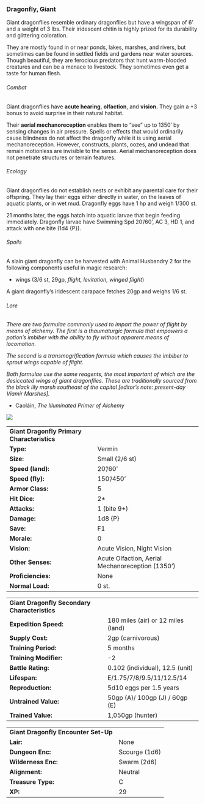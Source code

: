 ### Dragonfly, Giant

Giant dragonflies resemble ordinary dragonflies but have a wingspan of 6’ and a weight of 3 lbs. Their iridescent chitin is highly prized for its durability and glittering coloration.

They are mostly found in or near ponds, lakes, marshes, and rivers, but sometimes can be found in settled fields and gardens near water sources. Though beautiful, they are ferocious predators that hunt warm-blooded creatures and can be a menace to livestock. They sometimes even get a taste for human flesh.

###### Combat

Giant dragonflies have **acute hearing**, **olfaction**, and **vision.** They gain a +3 bonus to avoid surprise in their natural habitat.

Their **aerial mechanoreception** enables them to “see” up to 1350’ by sensing changes in air pressure. Spells or effects that would ordinarily cause blindness do not affect the dragonfly while it is using aerial mechanoreception. However, constructs, plants, oozes, and undead that remain motionless are invisible to the sense. Aerial mechanoreception does not penetrate structures or terrain features.

###### Ecology

Giant dragonflies do not establish nests or exhibit any parental care for their offspring. They lay their eggs either directly in water, on the leaves of aquatic plants, or in wet mud. Dragonfly eggs have 1 hp and weigh 1/300 st.

21 months later, the eggs hatch into aquatic larvae that begin feeding immediately. Dragonfly larvae have Swimming Spd 20’/60’, AC 3, HD 1, and attack with one bite (1d4 {P}).

###### Spoils

A slain giant dragonfly can be harvested with Animal Husbandry 2 for the following components useful in magic research:

* wings (3/6 st, 29gp, *flight, levitation, winged flight*)

A giant dragonfly’s iridescent carapace fetches 20gp and weighs 1/6 st.

###### Lore

*There are two formulae commonly used to impart the power of flight by means of alchemy. The first is a thaumaturgic formula that empowers a potion’s imbiber with the ability to fly without apparent means of locomotion.*

*The second is a transmogrification formula which causes the imbiber to sprout wings capable of flight.*

*Both formulae use the same reagents, the most important of which are the desiccated wings of giant dragonflies. These are traditionally sourced from the black lily marsh southeast of the capital [editor’s note: present-day Viamir Marshes].*

* Caoláin, *The Illuminated Primer of Alchemy*

![](data:image/png;base64...)

|  |  |
| --- | --- |
| **Giant Dragonfly Primary Characteristics** | |
| **Type:** | Vermin |
| **Size:** | Small (2/6 st) |
| **Speed (land):** | 20’/60’ |
| **Speed (fly):** | 150’/450’ |
| **Armor Class:** | 5 |
| **Hit Dice:** | 2\* |
| **Attacks:** | 1 (bite 9+) |
| **Damage:** | 1d8 {P} |
| **Save:** | F1 |
| **Morale:** | 0 |
| **Vision:** | Acute Vision, Night Vision |
| **Other Senses:** | Acute Olfaction, Aerial Mechanoreception (1350’) |
| **Proficiencies:** | None |
| **Normal Load:** | 0 st. |

|  |  |
| --- | --- |
| **Giant Dragonfly Secondary Characteristics** | |
| **Expedition Speed:** | 180 miles (air) or 12 miles (land) |
| **Supply Cost:** | 2gp (carnivorous) |
| **Training Period:** | 5 months |
| **Training Modifier:** | -2 |
| **Battle Rating:** | 0.102 (individual), 12.5 (unit) |
| **Lifespan:** | E/1.75/7/8/9.5/11/12.5/14 |
| **Reproduction:** | 5d10 eggs per 1.5 years |
| **Untrained Value:** | 50gp (A)/ 100gp (J) / 60gp (E) |
| **Trained Value:** | 1,050gp (hunter) |

|  |  |
| --- | --- |
| **Giant Dragonfly Encounter Set-Up** | |
| **Lair:** | None |
| **Dungeon Enc:** | Scourge (1d6) |
| **Wilderness Enc:** | Swarm (2d6) |
| **Alignment:** | Neutral |
| **Treasure Type:** | C |
| **XP:** | 29 |
